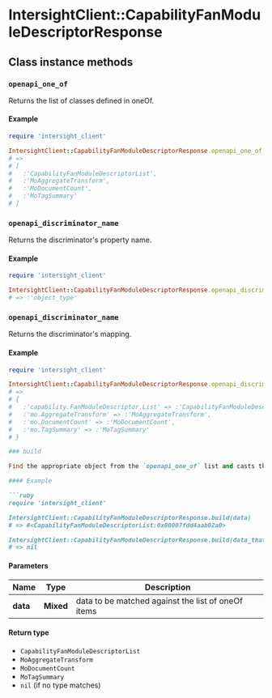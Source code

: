 # IntersightClient::CapabilityFanModuleDescriptorResponse

## Class instance methods

### `openapi_one_of`

Returns the list of classes defined in oneOf.

#### Example

```ruby
require 'intersight_client'

IntersightClient::CapabilityFanModuleDescriptorResponse.openapi_one_of
# =>
# [
#   :'CapabilityFanModuleDescriptorList',
#   :'MoAggregateTransform',
#   :'MoDocumentCount',
#   :'MoTagSummary'
# ]
```

### `openapi_discriminator_name`

Returns the discriminator's property name.

#### Example

```ruby
require 'intersight_client'

IntersightClient::CapabilityFanModuleDescriptorResponse.openapi_discriminator_name
# => :'object_type'
```

### `openapi_discriminator_name`

Returns the discriminator's mapping.

#### Example

```ruby
require 'intersight_client'

IntersightClient::CapabilityFanModuleDescriptorResponse.openapi_discriminator_mapping
# =>
# {
#   :'capability.FanModuleDescriptor.List' => :'CapabilityFanModuleDescriptorList',
#   :'mo.AggregateTransform' => :'MoAggregateTransform',
#   :'mo.DocumentCount' => :'MoDocumentCount',
#   :'mo.TagSummary' => :'MoTagSummary'
# }

### build

Find the appropriate object from the `openapi_one_of` list and casts the data into it.

#### Example

```ruby
require 'intersight_client'

IntersightClient::CapabilityFanModuleDescriptorResponse.build(data)
# => #<CapabilityFanModuleDescriptorList:0x00007fdd4aab02a0>

IntersightClient::CapabilityFanModuleDescriptorResponse.build(data_that_doesnt_match)
# => nil
```

#### Parameters

| Name | Type | Description |
| ---- | ---- | ----------- |
| **data** | **Mixed** | data to be matched against the list of oneOf items |

#### Return type

- `CapabilityFanModuleDescriptorList`
- `MoAggregateTransform`
- `MoDocumentCount`
- `MoTagSummary`
- `nil` (if no type matches)

